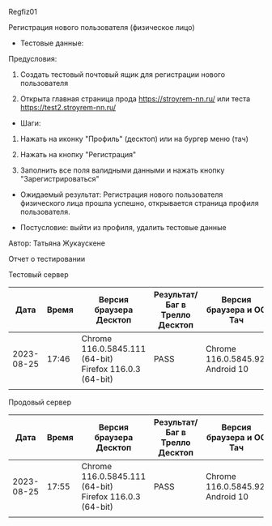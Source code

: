Regfiz01

Регистрация нового пользователя (физическое лицо)

* Тестовые данные: 

Предусловия: 

1. Создать тестовый почтовый ящик для регистрации нового пользователя

2. Открыта главная страница прода  https://stroyrem-nn.ru/ или теста https://test2.stroyrem-nn.ru/
* Шаги:
1. Нажать на иконку "Профиль" (десктоп) или на бургер меню (тач)

2. Нажать на кнопку "Регистрация"

3. Заполнить все поля валидными данными и нажать кнопку "Зарегистрироваться"
* Ожидаемый результат: Регистрация нового пользователя физического лица прошла успешно, открывается страница профиля пользователя.

* Постусловие: выйти из профиля, удалить тестовые данные

Автор: Татьяна Жукаускене

Отчет о тестировании

Тестовый сервер

| Дата       | Время | Версия браузера Десктоп                                 | Результат/Баг в Трелло Десктоп | Версия браузера и ОС Тач         | Результат/Баг в Трелло Тач | Дата релиза | QA      |
| ---------- | ----- | ------------------------------------------------------- | ------------------------------ | -------------------------------- | -------------------------- | ----------- | ------- |
| 2023-08-25 | 17:46 | Chrome 116.0.5845.111 (64-bit) Firefox 116.0.3 (64-bit) | PASS                           | Chrome 116.0.5845.92, Android 10 | PASS                       | 13.08.2023  | Татьяна |
|            |       |                                                         |                                |                                  |                            |             |         |

Продовый сервер

| Дата       | Время | Версия браузера Десктоп                                 | Результат/Баг в Трелло Десктоп | Версия браузера и ОС Тач         | Результат/Баг в Трелло Тач | Дата релиза | QA      |
| ---------- | ----- | ------------------------------------------------------- | ------------------------------ | -------------------------------- | -------------------------- | ----------- | ------- |
| 2023-08-25 | 17:55 | Chrome 116.0.5845.111 (64-bit) Firefox 116.0.3 (64-bit) | PASS                           | Chrome 116.0.5845.92, Android 10 | PASS                       | 13.08.2023  | Татьяна |
|            |       |                                                         |                                |                                  |                            |             |         |
